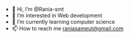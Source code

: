 - 👋 Hi, I’m @Rania-smt
- 👀 I’m interested in Web development
- 🌱 I’m currently learning computer science
- 📫 How to reach me raniasameut@gmail.com

<!---
Rania-smt/Rania-smt is a ✨ special ✨ repository because its `README.md` (this file) appears on your GitHub profile.
You can click the Preview link to take a look at your changes.
--->
